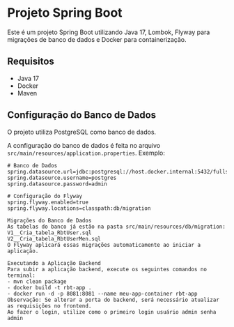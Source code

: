 # Projeto Spring Boot

Este é um projeto Spring Boot utilizando Java 17, Lombok, Flyway para migrações de banco de dados e Docker para containerização.

## Requisitos

- Java 17
- Docker
- Maven

## Configuração do Banco de Dados

O projeto utiliza PostgreSQL como banco de dados.

A configuração do banco de dados é feita no arquivo `src/main/resources/application.properties`. Exemplo:

```properties
# Banco de Dados
spring.datasource.url=jdbc:postgresql://host.docker.internal:5432/fullstack
spring.datasource.username=postgres
spring.datasource.password=admin

# Configuração do Flyway
spring.flyway.enabled=true
spring.flyway.locations=classpath:db/migration

Migrações do Banco de Dados
As tabelas do banco já estão na pasta src/main/resources/db/migration:
V1__Cria_tabela_RbtUser.sql
V2__Cria_tabela_RbtUserMen.sql
O Flyway aplicará essas migrações automaticamente ao iniciar a aplicação.

Executando a Aplicação Backend
Para subir a aplicação backend, execute os seguintes comandos no terminal:
- mvn clean package
- docker build -t rbt-app .
- docker run -d -p 8081:8081 --name meu-app-container rbt-app
Observação: Se alterar a porta do backend, será necessário atualizar as requisições no frontend.
Ao fazer o login, utilize como o primeiro login usuário admin senha admin




